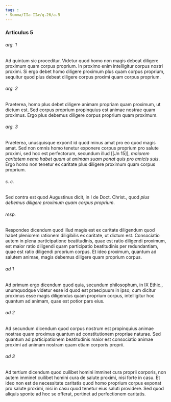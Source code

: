 ```yaml
---
tags : 
- Summa/IIa-IIæ/q.26/a.5
---
```


### Articulus 5

###### arg. 1
Ad quintum sic proceditur. Videtur quod homo non magis debeat diligere proximum quam corpus proprium. In proximo enim intelligitur corpus nostri proximi. Si ergo debet homo diligere proximum plus quam corpus proprium, sequitur quod plus debeat diligere corpus proximi quam corpus proprium.

###### arg. 2
Praeterea, homo plus debet diligere animam propriam quam proximum, ut dictum est. Sed corpus proprium propinquius est animae nostrae quam proximus. Ergo plus debemus diligere corpus proprium quam proximum.

###### arg. 3
Praeterea, unusquisque exponit id quod minus amat pro eo quod magis amat. Sed non omnis homo tenetur exponere corpus proprium pro salute proximi, sed hoc est perfectorum, secundum illud [[Jn 15]], *maiorem caritatem nemo habet quam ut animam suam ponat quis pro amicis suis*. Ergo homo non tenetur ex caritate plus diligere proximum quam corpus proprium.

###### s. c.
Sed contra est quod Augustinus dicit, in I de Doct. Christ., quod *plus debemus diligere proximum quam corpus proprium*.

###### resp.
Respondeo dicendum quod illud magis est ex caritate diligendum quod habet pleniorem rationem diligibilis ex caritate, ut dictum est. Consociatio autem in plena participatione beatitudinis, quae est ratio diligendi proximum, est maior ratio diligendi quam participatio beatitudinis per redundantiam, quae est ratio diligendi proprium corpus. Et ideo proximum, quantum ad salutem animae, magis debemus diligere quam proprium corpus.

###### ad 1
Ad primum ergo dicendum quod quia, secundum philosophum, in IX Ethic., unumquodque videtur esse id quod est praecipuum in ipso; cum dicitur proximus esse magis diligendus quam proprium corpus, intelligitur hoc quantum ad animam, quae est potior pars eius.

###### ad 2
Ad secundum dicendum quod corpus nostrum est propinquius animae nostrae quam proximus quantum ad constitutionem propriae naturae. Sed quantum ad participationem beatitudinis maior est consociatio animae proximi ad animam nostram quam etiam corporis proprii.

###### ad 3
Ad tertium dicendum quod cuilibet homini imminet cura proprii corporis, non autem imminet cuilibet homini cura de salute proximi, nisi forte in casu. Et ideo non est de necessitate caritatis quod homo proprium corpus exponat pro salute proximi, nisi in casu quod tenetur eius saluti providere. Sed quod aliquis sponte ad hoc se offerat, pertinet ad perfectionem caritatis.

